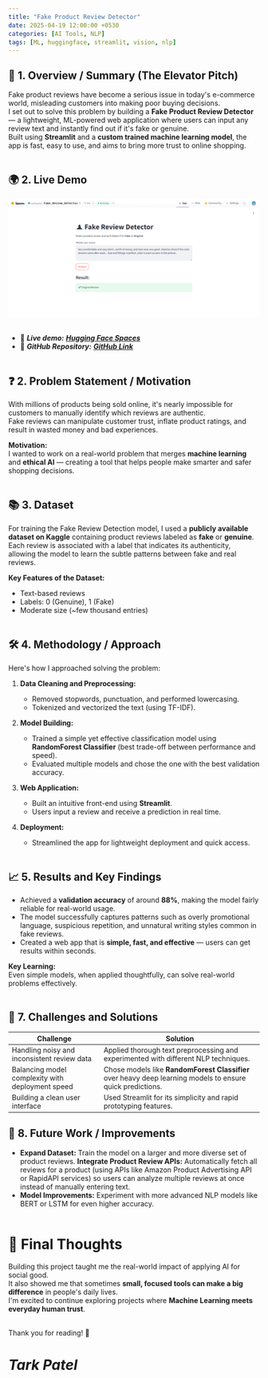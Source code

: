 ```yaml
---
title: "Fake Product Review Detector"
date: 2025-04-19 12:00:00 +0530
categories: [AI Tools, NLP]
tags: [ML, huggingface, streamlit, vision, nlp]
---
```



## 🚀 1. Overview / Summary (The Elevator Pitch)

Fake product reviews have become a serious issue in today's e-commerce world, misleading customers into making poor buying decisions.  
I set out to solve this problem by building a **Fake Product Review Detector** — a lightweight, ML-powered web application where users can input any review text and instantly find out if it's fake or genuine.  
Built using **Streamlit** and a **custom trained machine learning model**, the app is fast, easy to use, and aims to bring more trust to online shopping. <br><br>

## 🌍  2. Live Demo
![Fake Product Review Detector System](/assets/images/fake-review.png) <br><br>

- 🔗 _**Live demo:** [**Hugging Face Spaces**](https://huggingface.co/spaces/tarkpatel/Fake_Review_Detector)_
- 🔗 _**GitHub Repository:** [**GitHub Link**](https://github.com/tarkptel/Fake_Review_Detector)_ <br><br>



## ❓ 2. Problem Statement / Motivation

With millions of products being sold online, it's nearly impossible for customers to manually identify which reviews are authentic.  
Fake reviews can manipulate customer trust, inflate product ratings, and result in wasted money and bad experiences.

**Motivation:**  
I wanted to work on a real-world problem that merges **machine learning** and **ethical AI** — creating a tool that helps people make smarter and safer shopping decisions. <br><br>


## 📚 3. Dataset

For training the Fake Review Detection model, I used a **publicly available dataset on Kaggle** containing product reviews labeled as **fake** or **genuine**.  
Each review is associated with a label that indicates its authenticity, allowing the model to learn the subtle patterns between fake and real reviews.

**Key Features of the Dataset:**
- Text-based reviews
- Labels: 0 (Genuine), 1 (Fake)
- Moderate size (~few thousand entries) <br><br>



## 🛠️ 4. Methodology / Approach

Here's how I approached solving the problem:

1. **Data Cleaning and Preprocessing:**  
   - Removed stopwords, punctuation, and performed lowercasing.
   - Tokenized and vectorized the text (using TF-IDF).

2. **Model Building:**  
   - Trained a simple yet effective classification model using **RandomForest Classifier** (best trade-off between performance and speed).
   - Evaluated multiple models and chose the one with the best validation accuracy.

3. **Web Application:**  
   - Built an intuitive front-end using **Streamlit**.
   - Users input a review and receive a prediction in real time.

4. **Deployment:**  
   - Streamlined the app for lightweight deployment and quick access. <br><br>



## 📈 5. Results and Key Findings

- Achieved a **validation accuracy** of around **88%**, making the model fairly reliable for real-world usage.
- The model successfully captures patterns such as overly promotional language, suspicious repetition, and unnatural writing styles common in fake reviews.
- Created a web app that is **simple, fast, and effective** — users can get results within seconds.

**Key Learning:**  
Even simple models, when applied thoughtfully, can solve real-world problems effectively. <br><br>



## 🚀 7. Challenges and Solutions

| Challenge | Solution |
|-----------|----------|
| Handling noisy and inconsistent review data | Applied thorough text preprocessing and experimented with different NLP techniques. |
| Balancing model complexity with deployment speed | Chose models like **RandomForest Classifier** over heavy deep learning models to ensure quick predictions. |
| Building a clean user interface | Used Streamlit for its simplicity and rapid prototyping features. | <br><br>



## 🔮 8. Future Work / Improvements

- **Expand Dataset:** Train the model on a larger and more diverse set of product reviews.
 **Integrate Product Review APIs:** Automatically fetch all reviews for a product (using APIs like Amazon Product Advertising API or RapidAPI services) so users can analyze multiple reviews at once instead of manually entering text.
- **Model Improvements:** Experiment with more advanced NLP models like BERT or LSTM for even higher accuracy. <br><br>


# 🌟 Final Thoughts

Building this project taught me the real-world impact of applying AI for social good.  
It also showed me that sometimes **small, focused tools can make a big difference** in people's daily lives.  
I'm excited to continue exploring projects where **Machine Learning meets everyday human trust**. <br><br>

Thank you for reading! 🚀

# *Tark Patel*

